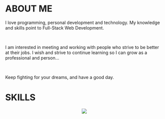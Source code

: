 <h1>ABOUT ME</h1>
<p>I love programming, personal development and technology. My knowledge and skills point to Full-Stack Web Development.</p>
<br>
<p>I am interested in meeting and working with people who strive to be better at their jobs. I wish and strive to continue learning so I can grow as a professional and person...</p>
<br>
<p>Keep fighting for your dreams, and have a good day.</p>
<h1>SKILLS</h1>
<p align="center">
  <a href="https://skillicons.dev">
    <img src="https://skillicons.dev/icons?i=html,css,js,ts,nodejs,expressjs,npm,gulp,babel,pug,tailwindcss,bootstrap,react,angular,vite,nextjs,astro,git,github,docker,mysql,postgres,sqlite,mongodb,figma,vscode,debian,linux,windows" />
  </a>
</p>
